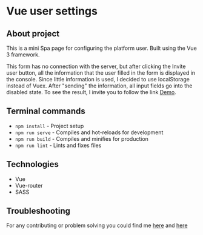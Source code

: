# Vue user settings

## About project

This is a mini Spa page for configuring the platform user. Built using the Vue 3 framework. 

This form has no connection with the server, but after clicking the Invite user button, all the information that the user filled in the form is displayed in the console. Since little information is used, I decided to use localStorage instead of Vuex. After "sending" the information, all input fields go into the disabled state. To see the result, I invite you to follow the link [Demo](https://iridescent-bonbon-8ff184.netlify.app).

## Terminal commands

- ```npm install``` - Project setup
- ```npm run serve``` - Compiles and hot-reloads for development
- ```npm run build``` - Compiles and minifies for production
- ```npm run lint``` - Lints and fixes files

## Technologies

- Vue
- Vue-router
- SASS

## Troubleshooting

For any contributing or problem solving you could find me [here](https://t.me/Anton_Zhytonbaiev) and [here](https://www.linkedin.com/in/anton-zhytonbaiev-2b0070266/?locale=uk_UA)
